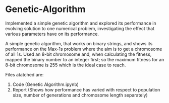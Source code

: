 # Genetic-Algorithm

Implemented a simple genetic algorithm and explored its performance in evolving solution to one numerical problem, investigating the effect that various parameters have on its performance.


A simple genetic algorithm, that works on binary strings, and shows its performance on the Max-1s problem where the aim is to get a chromosome of all 1s. Used an 8-bit chromosome and, when calculating the fitness, mapped the binary number to an integer first; so the maximum fitness for an 8-bit chromosome is 255 which is the ideal case to reach.

Files atatched are:
1. Code (Genetic Algorithm.ipynb)
2. Report (Shows how performance has varied with respect to population size, number of generations and chromosome length separately)

